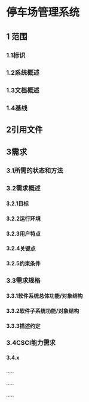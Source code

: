 # 停车场管理系统

## 1 范围



### 1.1标识



### 1.2系统概述



### 1.3文档概述



### 1.4基线



## 2引用文件





## 3需求



### 3.1所需的状态和方法



### 3.2需求概述

#### 3.2.1目标

#### 3.2.2运行环境

#### 3.2.3用户特点

#### 3.2.4关键点

#### 3.2.5约束条件



### 3.3需求规格

#### 3.3.1软件系统总体功能/对象结构

#### 3.3.2软件子系统功能/对象结构

#### 3.3.3描述约定



### 3.4CSCI能力需求

#### 3.4.x

.....

.....

.....









